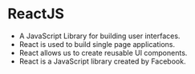 # ReactJS

* A JavaScript Library for building user interfaces.
* React is used to build single page applications.
* React allows us to create reusable UI components.
* React is a JavaScript library created by Facebook.
